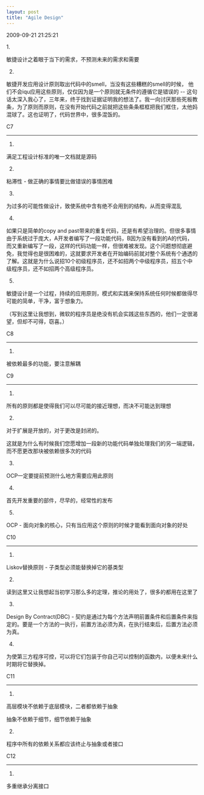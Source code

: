 ```yaml
---
layout: post
title: "Agile Design"
---
```


<p class='meta'>2009-09-21 21:25:21</p>

<div id="_mcePaste" style="position: absolute; left: -10000px; top: 0px; width: 1px; height: 1px; overflow-x: hidden; overflow-y: hidden;">1.</div>
<div id="_mcePaste" style="position: absolute; left: -10000px; top: 0px; width: 1px; height: 1px; overflow-x: hidden; overflow-y: hidden;">敏捷设计之着眼于当下的需求，不预测未来的需求和需要</div>
<div id="_mcePaste" style="position: absolute; left: -10000px; top: 0px; width: 1px; height: 1px; overflow-x: hidden; overflow-y: hidden;">2.</div>
<div id="_mcePaste" style="position: absolute; left: -10000px; top: 0px; width: 1px; height: 1px; overflow-x: hidden; overflow-y: hidden;">敏捷开发应用设计原则取出代码中的smell，当没有这些糟糕的smell的时候， 他们不会iqu应用这些原则，仅仅因为是一个原则就无条件的遵循它是错误的 -- 这句话太深入我心了，三年来，终于找到证据证明我的想法了。我一向讨厌那些死板教条，为了原则而原则，在没有开始代码之前就把这些条条框框把我们框住，太他妈混球了。这也证明了，代码世界中，很多混饭的。</div>
<div id="_mcePaste" style="position: absolute; left: -10000px; top: 0px; width: 1px; height: 1px; overflow-x: hidden; overflow-y: hidden;">C7</div>
<div id="_mcePaste" style="position: absolute; left: -10000px; top: 0px; width: 1px; height: 1px; overflow-x: hidden; overflow-y: hidden;">----------------------------------------------</div>
<div id="_mcePaste" style="position: absolute; left: -10000px; top: 0px; width: 1px; height: 1px; overflow-x: hidden; overflow-y: hidden;">1.</div>
<div id="_mcePaste" style="position: absolute; left: -10000px; top: 0px; width: 1px; height: 1px; overflow-x: hidden; overflow-y: hidden;">满足工程设计标准的唯一文档就是源码</div>
<div id="_mcePaste" style="position: absolute; left: -10000px; top: 0px; width: 1px; height: 1px; overflow-x: hidden; overflow-y: hidden;">2.</div>
<div id="_mcePaste" style="position: absolute; left: -10000px; top: 0px; width: 1px; height: 1px; overflow-x: hidden; overflow-y: hidden;">粘滞性 - 做正确的事情要比做错误的事情困难</div>
<div id="_mcePaste" style="position: absolute; left: -10000px; top: 0px; width: 1px; height: 1px; overflow-x: hidden; overflow-y: hidden;">3.</div>
<div id="_mcePaste" style="position: absolute; left: -10000px; top: 0px; width: 1px; height: 1px; overflow-x: hidden; overflow-y: hidden;">为过多的可能性做设计，致使系统中含有绝不会用到的结构，从而变得混乱</div>
<div id="_mcePaste" style="position: absolute; left: -10000px; top: 0px; width: 1px; height: 1px; overflow-x: hidden; overflow-y: hidden;">4.</div>
<div id="_mcePaste" style="position: absolute; left: -10000px; top: 0px; width: 1px; height: 1px; overflow-x: hidden; overflow-y: hidden;">如果只是简单的copy and past带来的重复代码，还是有希望治理的。但很多事情由于系统过于庞大，A开发者编写了一段功能代码，B因为没有看到的A的代码，而又重新编写了一段，这样的代码功能一样，但很难被发现。这个问题想彻底避免，我觉得也是很困难的，这就要求开发者在开始编码前就对整个系统有个通透的了解。这就是为什么说招10个初级程序员，还不如招两个中级程序员，招五个中级程序员，还不如招两个高级程序员。</div>
<div id="_mcePaste" style="position: absolute; left: -10000px; top: 0px; width: 1px; height: 1px; overflow-x: hidden; overflow-y: hidden;">5.</div>
<div id="_mcePaste" style="position: absolute; left: -10000px; top: 0px; width: 1px; height: 1px; overflow-x: hidden; overflow-y: hidden;">敏捷设计是一个过程，持续的应用原则，模式和实践来保持系统任何时候都做得尽可能的简单，干净，富于想象力。</div>
<div id="_mcePaste" style="position: absolute; left: -10000px; top: 0px; width: 1px; height: 1px; overflow-x: hidden; overflow-y: hidden;">（写到这里让我想到，微软的程序员是绝没有机会实践这些东西的，他们一定很渴望，但却不可得，窃喜。）</div>
<div id="_mcePaste" style="position: absolute; left: -10000px; top: 0px; width: 1px; height: 1px; overflow-x: hidden; overflow-y: hidden;">C8</div>
<div id="_mcePaste" style="position: absolute; left: -10000px; top: 0px; width: 1px; height: 1px; overflow-x: hidden; overflow-y: hidden;">-----------------------------------------------</div>
<div id="_mcePaste" style="position: absolute; left: -10000px; top: 0px; width: 1px; height: 1px; overflow-x: hidden; overflow-y: hidden;">1.</div>
<div id="_mcePaste" style="position: absolute; left: -10000px; top: 0px; width: 1px; height: 1px; overflow-x: hidden; overflow-y: hidden;">被依赖最多的功能，要注意解耦</div>
<div id="_mcePaste" style="position: absolute; left: -10000px; top: 0px; width: 1px; height: 1px; overflow-x: hidden; overflow-y: hidden;">C9</div>
<div id="_mcePaste" style="position: absolute; left: -10000px; top: 0px; width: 1px; height: 1px; overflow-x: hidden; overflow-y: hidden;">-----------------------------------------------</div>
<div id="_mcePaste" style="position: absolute; left: -10000px; top: 0px; width: 1px; height: 1px; overflow-x: hidden; overflow-y: hidden;">1.</div>
<div id="_mcePaste" style="position: absolute; left: -10000px; top: 0px; width: 1px; height: 1px; overflow-x: hidden; overflow-y: hidden;">所有的原则都是使得我们可以尽可能的接近理想，而决不可能达到理想</div>
<div id="_mcePaste" style="position: absolute; left: -10000px; top: 0px; width: 1px; height: 1px; overflow-x: hidden; overflow-y: hidden;">2.</div>
<div id="_mcePaste" style="position: absolute; left: -10000px; top: 0px; width: 1px; height: 1px; overflow-x: hidden; overflow-y: hidden;">对于扩展是开放的，对于更改是封闭的。</div>
<div id="_mcePaste" style="position: absolute; left: -10000px; top: 0px; width: 1px; height: 1px; overflow-x: hidden; overflow-y: hidden;">这就是为什么有时候我们您愿增加一段新的功能代码单独处理我们的另一端逻辑，而不愿更改那块被依赖很多次的代码</div>
<div id="_mcePaste" style="position: absolute; left: -10000px; top: 0px; width: 1px; height: 1px; overflow-x: hidden; overflow-y: hidden;">3.</div>
<div id="_mcePaste" style="position: absolute; left: -10000px; top: 0px; width: 1px; height: 1px; overflow-x: hidden; overflow-y: hidden;">OCP一定要提前预测什么地方需要应用此原则</div>
<div id="_mcePaste" style="position: absolute; left: -10000px; top: 0px; width: 1px; height: 1px; overflow-x: hidden; overflow-y: hidden;">4.</div>
<div id="_mcePaste" style="position: absolute; left: -10000px; top: 0px; width: 1px; height: 1px; overflow-x: hidden; overflow-y: hidden;">首先开发重要的部件，尽早的，经常性的发布</div>
<div id="_mcePaste" style="position: absolute; left: -10000px; top: 0px; width: 1px; height: 1px; overflow-x: hidden; overflow-y: hidden;">5.</div>
<div id="_mcePaste" style="position: absolute; left: -10000px; top: 0px; width: 1px; height: 1px; overflow-x: hidden; overflow-y: hidden;">OCP - 面向对象的核心，只有当应用这个原则的时候才能看到面向对象的好处</div>
<div id="_mcePaste" style="position: absolute; left: -10000px; top: 0px; width: 1px; height: 1px; overflow-x: hidden; overflow-y: hidden;">C10</div>
<div id="_mcePaste" style="position: absolute; left: -10000px; top: 0px; width: 1px; height: 1px; overflow-x: hidden; overflow-y: hidden;">------------------------------------------------</div>
<div id="_mcePaste" style="position: absolute; left: -10000px; top: 0px; width: 1px; height: 1px; overflow-x: hidden; overflow-y: hidden;">1.</div>
<div id="_mcePaste" style="position: absolute; left: -10000px; top: 0px; width: 1px; height: 1px; overflow-x: hidden; overflow-y: hidden;">Liskov替换原则 - 子类型必须能替换掉它的基类型</div>
<div id="_mcePaste" style="position: absolute; left: -10000px; top: 0px; width: 1px; height: 1px; overflow-x: hidden; overflow-y: hidden;">2.</div>
<div id="_mcePaste" style="position: absolute; left: -10000px; top: 0px; width: 1px; height: 1px; overflow-x: hidden; overflow-y: hidden;">读到这里又让我想起当初学习那么多的定理，推论的用处了，很多的都用在这里了</div>
<div id="_mcePaste" style="position: absolute; left: -10000px; top: 0px; width: 1px; height: 1px; overflow-x: hidden; overflow-y: hidden;">3.</div>
<div id="_mcePaste" style="position: absolute; left: -10000px; top: 0px; width: 1px; height: 1px; overflow-x: hidden; overflow-y: hidden;">Design By Contract(DBC) - 契约是通过为每个方法声明前置条件和后置条件来指定的。要是一个方法的一执行，前置方法必须为真，在执行结束后，后置方法必须为真。</div>
<div id="_mcePaste" style="position: absolute; left: -10000px; top: 0px; width: 1px; height: 1px; overflow-x: hidden; overflow-y: hidden;">4.</div>
<div id="_mcePaste" style="position: absolute; left: -10000px; top: 0px; width: 1px; height: 1px; overflow-x: hidden; overflow-y: hidden;">为使第三方程序可控，可以将它们包装于你自己可以控制的函数内，以便未来什么时期将它替换掉。</div>
<div id="_mcePaste" style="position: absolute; left: -10000px; top: 0px; width: 1px; height: 1px; overflow-x: hidden; overflow-y: hidden;">C11</div>
<div id="_mcePaste" style="position: absolute; left: -10000px; top: 0px; width: 1px; height: 1px; overflow-x: hidden; overflow-y: hidden;">---------------------------------------------------</div>
<div id="_mcePaste" style="position: absolute; left: -10000px; top: 0px; width: 1px; height: 1px; overflow-x: hidden; overflow-y: hidden;">1.</div>
<div id="_mcePaste" style="position: absolute; left: -10000px; top: 0px; width: 1px; height: 1px; overflow-x: hidden; overflow-y: hidden;">高层模块不依赖于底层模块，二者都依赖于抽象</div>
<div id="_mcePaste" style="position: absolute; left: -10000px; top: 0px; width: 1px; height: 1px; overflow-x: hidden; overflow-y: hidden;">抽象不依赖于细节，细节依赖于抽象</div>
<div id="_mcePaste" style="position: absolute; left: -10000px; top: 0px; width: 1px; height: 1px; overflow-x: hidden; overflow-y: hidden;">2.</div>
<div id="_mcePaste" style="position: absolute; left: -10000px; top: 0px; width: 1px; height: 1px; overflow-x: hidden; overflow-y: hidden;">程序中所有的依赖关系都应该终止与抽象或者接口</div>
<div id="_mcePaste" style="position: absolute; left: -10000px; top: 0px; width: 1px; height: 1px; overflow-x: hidden; overflow-y: hidden;">C12</div>
<div id="_mcePaste" style="position: absolute; left: -10000px; top: 0px; width: 1px; height: 1px; overflow-x: hidden; overflow-y: hidden;">---------------------------------------------------</div>
<div id="_mcePaste" style="position: absolute; left: -10000px; top: 0px; width: 1px; height: 1px; overflow-x: hidden; overflow-y: hidden;">1.</div>
<div id="_mcePaste" style="position: absolute; left: -10000px; top: 0px; width: 1px; height: 1px; overflow-x: hidden; overflow-y: hidden;">多重继承分离接口</div>
1.

敏捷设计之着眼于当下的需求，不预测未来的需求和需要

2.

敏捷开发应用设计原则取出代码中的smell，当没有这些糟糕的smell的时候， 他们不会iqu应用这些原则，仅仅因为是一个原则就无条件的遵循它是错误的 -- 这句话太深入我心了，三年来，终于找到证据证明我的想法了。我一向讨厌那些死板教条，为了原则而原则，在没有开始代码之前就把这些条条框框把我们框住，太他妈混球了。这也证明了，代码世界中，很多混饭的。

C7

----------------------------------------------

1.

满足工程设计标准的唯一文档就是源码

2.

粘滞性 - 做正确的事情要比做错误的事情困难

3.

为过多的可能性做设计，致使系统中含有绝不会用到的结构，从而变得混乱

4.

如果只是简单的copy and past带来的重复代码，还是有希望治理的。但很多事情由于系统过于庞大，A开发者编写了一段功能代码，B因为没有看到的A的代码，而又重新编写了一段，这样的代码功能一样，但很难被发现。这个问题想彻底避免，我觉得也是很困难的，这就要求开发者在开始编码前就对整个系统有个通透的了解。这就是为什么说招10个初级程序员，还不如招两个中级程序员，招五个中级程序员，还不如招两个高级程序员。

5.

敏捷设计是一个过程，持续的应用原则，模式和实践来保持系统任何时候都做得尽可能的简单，干净，富于想象力。

（写到这里让我想到，微软的程序员是绝没有机会实践这些东西的，他们一定很渴望，但却不可得，窃喜。）

C8

-----------------------------------------------

1.

被依赖最多的功能，要注意解耦

C9

-----------------------------------------------

1.

所有的原则都是使得我们可以尽可能的接近理想，而决不可能达到理想

2.

对于扩展是开放的，对于更改是封闭的。

这就是为什么有时候我们您愿增加一段新的功能代码单独处理我们的另一端逻辑，而不愿更改那块被依赖很多次的代码

3.

OCP一定要提前预测什么地方需要应用此原则

4.

首先开发重要的部件，尽早的，经常性的发布

5.

OCP - 面向对象的核心，只有当应用这个原则的时候才能看到面向对象的好处

C10

------------------------------------------------

1.

Liskov替换原则 - 子类型必须能替换掉它的基类型

2.

读到这里又让我想起当初学习那么多的定理，推论的用处了，很多的都用在这里了

3.

Design By Contract(DBC) - 契约是通过为每个方法声明前置条件和后置条件来指定的。要是一个方法的一执行，前置方法必须为真，在执行结束后，后置方法必须为真。

4.

为使第三方程序可控，可以将它们包装于你自己可以控制的函数内，以便未来什么时期将它替换掉。

C11

---------------------------------------------------

1.

高层模块不依赖于底层模块，二者都依赖于抽象

抽象不依赖于细节，细节依赖于抽象

2.

程序中所有的依赖关系都应该终止与抽象或者接口

C12

---------------------------------------------------

1.

多重继承分离接口